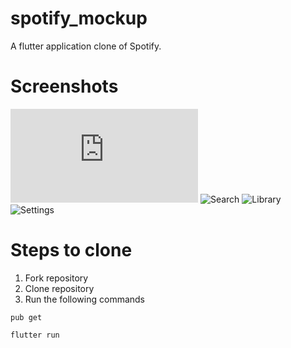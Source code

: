 # spotify_mockup

A flutter application clone of Spotify.

# Screenshots

![Home](https://www.liquidgalaxy.eu/2019/12/student-selection-proces-for-google.html)
![Search](https://files.slack.com/files-pri/TRN1H1V43-FUP09R45A/screenshot_20200229-183541.jpg)
![Library](https://files.slack.com/files-pri/TRN1H1V43-FUDAK1RNV/screenshot_20200229-183554.jpg)
![Settings](https://files.slack.com/files-pri/TRN1H1V43-FUDAK1XBK/screenshot_20200229-183605.jpg)

# Steps to clone
1. Fork repository
2. Clone repository
3. Run the following commands
```
pub get
```
```
flutter run
```
